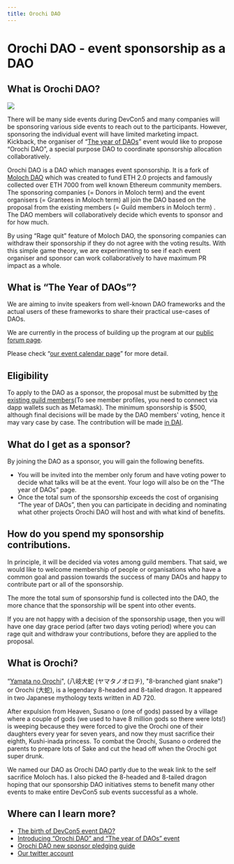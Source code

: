 ```yaml
---
title: Orochi DAO
---
```


# Orochi DAO - event sponsorship as a DAO

## What is Orochi DAO?

<p class="companies">
    <a href="https://orochi.kickback.events">
        <img src="/orochi.png">
    </a>
</p>


There will be many side events during DevCon5 and many companies will be sponsoring various side events to reach out to the participants. However, sponsoring the individual event will have limited marketing impact. Kickback, the organiser of “[The year of DAOs](/events/the-year-of-daos/)” event would like to propose “Orochi DAO”, a special purpose DAO to coordinate sponsorship allocation collaboratively.

Orochi DAO is a DAO which manages event sponsorship. It is a fork of [Moloch DAO](https://molochdao.com) which was created to fund ETH 2.0 projects and famously collected over ETH 7000 from well known Ethereum community members.
 The sponsoring companies (= Donors in Moloch term) and the event organisers (= Grantees in Moloch term) all join the DAO based on the proposal from the existing members (= Guild members in Moloch term) . The DAO members will collaboratively decide which events to sponsor and for how much.

By using “Rage quit” feature of Moloch DAO, the sponsoring companies can withdraw their sponsorship if they do not agree with the voting results. With this simple game theory, we are experimenting to see if each event organiser and sponsor can work collaboratively to have maximum PR impact as a whole. 

## What is “The Year of DAOs”?

We are aiming to invite speakers from well-known DAO frameworks and the actual users of these frameworks to share their practical use-cases of DAOs.

We are currently in the process of building up the program at our [public forum page](https://forum.metacartel.org/t/orochidao-call-for-ideas-of-the-year-of-daos-event-content/179/).

Please check “[our event calendar page](/events/the-year-of-daos/)” for more detail.

## Eligibility

To apply to the DAO as a sponsor, the proposal must be submitted by [the existing guild members](https://daohaus.club/dao/0x8487dcc6f4b28b911e22a8657ebb16427d4cf5c0)(To see member profiles, you need to connect via dapp wallets such as Metamask). The minimum sponsorship is $500, although final decisions will be made by the DAO members' voting, hence it may vary case by case. The contribution will be made [in DAI](https://makerdao.com/en/dai/).

## What do I get as a sponsor?

By joining the DAO as a sponsor, you will gain the following benefits.

- You will be invited into the member only forum and have voting power to decide what talks will be at the event. Your logo will also be on the “The year of DAOs” page.
- Once the total sum of the sponsorship exceeds the cost of organising “The year of DAOs”, then you can participate in deciding and nominating what other projects Orochi DAO will host and with what kind of benefits.


## How do you spend my sponsorship contributions.

In principle, it will be decided via votes among guild members.
That said, we would like to welcome membership of people or organisations who have a common goal and passion towards the success of many DAOs and happy to contribute part or all of the sponsorship.

The more the total sum of sponsorship fund is collected into the DAO, the more chance that the sponsorship will be spent into other events.

If you are not happy with a decision of the sponsorship usage, then you will have one day grace period (after two days voting period) where you can rage quit and withdraw your contributions, before they are applied to the proposal.

## What is Orochi?
“[Yamata no Orochi](https://en.wikipedia.org/wiki/Yamata_no_Orochi)",  (八岐大蛇 (ヤマタノオロチ), "8-branched giant snake") or Orochi (大蛇), is a legendary 8-headed and 8-tailed dragon. It appeared in two Japanese mythology texts written in AD 720.

After expulsion from Heaven, Susano o (one of gods) passed by a village where a couple of gods (we used to have 8 million gods so there were lots!) is weeping because they were forced to give the Orochi one of their daughters every year for seven years, and now they must sacrifice their eighth, Kushi-inada princess.
To combat the Orochi, Susano o ordered the parents to prepare lots of Sake and cut the head off when the Orochi got super drunk.

We named our DAO as Orochi DAO partly due to the weak link to the self sacrifice Moloch has. I also picked the 8-headed and 8-tailed dragon hoping that our sponsorship DAO initiatives stems to benefit many other events to make entire DevCon5 sub events successful as a whole.


## Where can I learn more?

- [The birth of DevCon5 event DAO?](https://medium.com/wearekickback/the-birth-of-devcon5-event-dao-fca71759cd9b)
- [Introducing “Orochi DAO” and “The year of DAOs” event](https://medium.com/wearekickback/introducing-orochidao-and-the-year-of-daos-event-fb9c303b6a9e)
- [Orochi DAO new sponsor pledging guide](https://medium.com/wearekickback/orochi-dao-new-sponsor-pledging-guide-e4a9b61b0b86)
- [Our twitter account](https://twitter.com/OrochiDAO)
